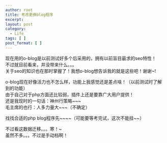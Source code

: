 ```yaml
---
author: root
title: 考虑更换blog程序
excerpt:
layout: post
category:
  - Life
tags: [ ]
post_format: [ ]
---
```

现在用的o-blog是以前测试好多个后采用的，拥有以前盲目最求的seo特性！  
不过就目前看来，并没带来什么。。。  
关于seo的知识也在那时掌握了！我想o-blog想告诉我的就是这些吧！谢谢~! 

o-blog现在好像活力也不怎么样，功能上我感觉还是差点啥！（以前测试时了解到的功能）  
由于自己对于php方面还比较弱，插件上还是要靠广大用户提供！  
还是我现时的一句话：神州行策略~~~  
毛主席的也行：人多力量大~~~（不确定） 

找找合适的php blog程序先~~~~（可能要等考完试，这次不能挂~~） 

不过看这数据迁移。。。寒！~  
虽然不多。。。不过是手动档啊！
